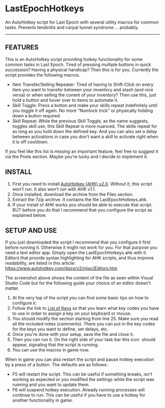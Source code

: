 # LastEpochHotkeys
An AutoHotkey script for Last Epoch with several utility macros for common tasks. Prevents tendinitis and carpal tunnel syndrome ... probably.

---

## FEATURES

This is an AutoHotkey script providing hotkey functionality for some common tasks in Last Epoch. Tired of pressing multiple buttons in quick succession? Having a physical handicap? Then this is for you.
Currently the script provides the following macros.

- Item Transfer/Selling Repeater: Tired of having to Shift-Click on every item you want to transfer between your inventory and stash (and vice versa) or when selling the conent of your inventory? Then use this, just hold a button and hover over to items to automate it.
- Skill Toggle: Press a button and make your skills repeat indefinitely until you toggle it off again. No more "Numlock trick" or physically holding down a button required.
- Skill Repeat: While the previous Skill Toggle, as the name suggests, toggles skill use, this Skill Repeat is more nuanced. The skills repeat for as long as you hold down the defined key. And you can also set a delay between activations in case you don't want a skill to activate right when it is off cooldown.

If you feel like this list is missing an important feature, feel free to suggest it via the Posts section. Maybe you're lucky and I decide to implement it.


## INSTALL

1. First you need to install [AutoHotkey﻿ (AHK) v2.0](https://www.autohotkey.com/). Without it, this script won't run. It also won't run with AHK v1.1.
2. Once installed, download the archive from the Files section.
3. Extract the 7zip archive. It contains the file LastEpochHotkeys.ahk.
4. If your install of AHK works you should be able to execute that script. BUT before you do that I recommend that you configure the script as explained below.


## SETUP AND USE

If you just downloaded the script I recommend that you configure it first before running it. Otherwise it might not work for you. For that purpose you need a text editor app. Simply open the LastEpochHotkeys.ahk with it. Editors that provide syntax highlighting for AHK scripts, and thus improve readability, are listed in this article:
https://www.autohotkey.com/docs/v2/misc/Editors.htm

The screenshot above shows the content of the file as seen within Visual Studio Code but for the following guide your choice of an editor doesn't matter.

1. At the very top of the script you can find some basic tips on how to configure it.
2. Follow the link to [List of Keys](https://www.autohotkey.com/docs/v2/KeyList.htm) so that you learn what key codes you have to use in order to assign a key on your keyboard or mouse.
3. You should modify the section starting from line 25. Make sure you read all the included notes (comments). There you can put in the key codes for the keys you want to define, set delays, etc.
4. Once you're done with your setup, save the file and close it.
5. Then you can run it. On the right side of your task bar this icon ﻿ should appear, signaling that the script is running.
6. You can use the macros in game now.

When in game you can also restart the script and pause hotkey execution by a press of a button. The defaults are as follows:

- F5 will restart the script. This can be useful if something breaks, isn't working as expected or you modified the settings while the script was running and you want to update them.
- F6 will suspend hotkey execution. Already running processes will continue to run. This can be useful if you have to use a hotkey for another functionality in game.
